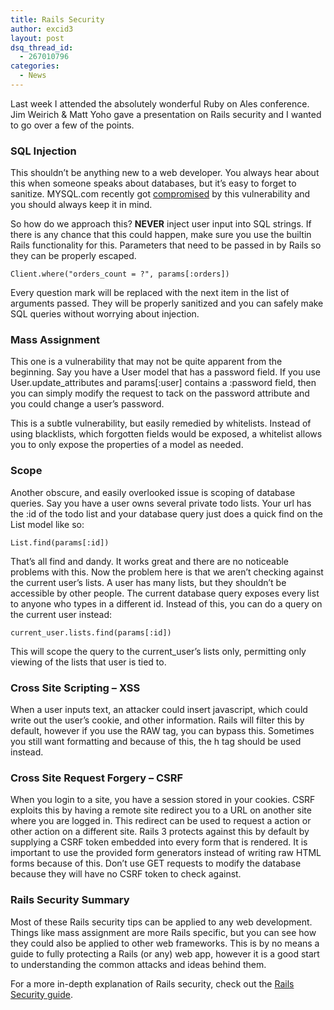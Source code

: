 ```yaml
---
title: Rails Security
author: excid3
layout: post
dsq_thread_id:
  - 267010796
categories:
  - News
---
```

Last week I attended the absolutely wonderful Ruby on Ales conference. Jim Weirich & Matt Yoho gave a presentation on Rails security and I wanted to go over a few of the points.

### SQL Injection

This shouldn’t be anything new to a web developer. You always hear about this when someone speaks about databases, but it’s easy to forget to sanitize. MYSQL.com recently got [compromised][1] by this vulnerability and you should always keep it in mind.

So how do we approach this? **NEVER** inject user input into SQL strings. If there is any chance that this could happen, make sure you use the builtin Rails functionality for this. Parameters that need to be passed in by Rails so they can be properly escaped.


    Client.where("orders_count = ?", params[:orders])

Every question mark will be replaced with the next item in the list of arguments passed. They will be properly sanitized and you can safely make SQL queries without worrying about injection.

### Mass Assignment

This one is a vulnerability that may not be quite apparent from the beginning. Say you have a User model that has a password field. If you use User.update_attributes and params[:user] contains a :password field, then you can simply modify the request to tack on the password attribute and you could change a user’s password.

This is a subtle vulnerability, but easily remedied by whitelists. Instead of using blacklists, which forgotten fields would be exposed, a whitelist allows you to only expose the properties of a model as needed.

### Scope

Another obscure, and easily overlooked issue is scoping of database queries. Say you have a user owns several private todo lists. Your url has the :id of the todo list and your database query just does a quick find on the List model like so:


    List.find(params[:id])

That’s all find and dandy. It works great and there are no noticeable problems with this. Now the problem here is that we aren’t checking against the current user’s lists. A user has many lists, but they shouldn’t be accessible by other people. The current database query exposes every list to anyone who types in a different id. Instead of this, you can do a query on the current user instead:


    current_user.lists.find(params[:id])

This will scope the query to the current_user’s lists only, permitting only viewing of the lists that user is tied to.

### Cross Site Scripting – XSS

When a user inputs text, an attacker could insert javascript, which could write out the user’s cookie, and other information. Rails will filter this by default, however if you use the RAW tag, you can bypass this. Sometimes you still want formatting and because of this, the h tag should be used instead.

### Cross Site Request Forgery – CSRF

When you login to a site, you have a session stored in your cookies. CSRF exploits this by having a remote site redirect you to a URL on another site where you are logged in. This redirect can be used to request a action or other action on a different site. Rails 3 protects against this by default by supplying a CSRF token embedded into every form that is rendered. It is important to use the provided form generators instead of writing raw HTML forms because of this. Don’t use GET requests to modify the database because they will have no CSRF token to check against.

### Rails Security Summary

Most of these Rails security tips can be applied to any web development. Things like mass assignment are more Rails specific, but you can see how they could also be applied to other web frameworks. This is by no means a guide to fully protecting a Rails (or any) web app, however it is a good start to understanding the common attacks and ideas behind them.

For a more in-depth explanation of Rails security, check out the [Rails Security guide][2].

   [1]: http://seclists.org/fulldisclosure/2011/Mar/309
   [2]: http://guides.rubyonrails.org/security.html

